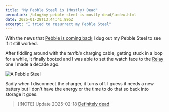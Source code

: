 ```yaml
---
title: "My Pebble Steel is (Mostly) Dead"
permalink: /blog/my-pebble-steel-is-mostly-dead/index.html
date: 2025-01-28T13:44:41.895Z
excerpt: "I tried to resurrect my Pebble Steel"
---
```


With the news that [Pebble is coming back](https://ericmigi.com/blog/why-were-bringing-pebble-back) I dug out my Pebble Steel to see if it still worked.

After fiddling around with the _terrible_ charging cable, getting stuck in a loop for a while, it finally booted and I was able to set the watch face to the [Relay](https://relay.fm) one I made a decade ago.

![A Pebble Steel](https://cdn.rknight.me/site/2025/pebble-steel.jpg)

Sadly when I disconnect the charger, it turns off. I guess it needs a new battery but I don't have the energy or the time to do that so back into storage it goes.

> [!NOTE] Update 2025-02-18
> [Definitely dead](https://rknight.me/notes/202502180911/)